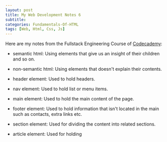 ```yaml
---
layout: post
title: My Web Development Notes 6
subtitle: 
categories: Fundamentals-Of-HTML
tags: [Web, Html, Css, Js]
---
```


Here are my notes from the Fullstack Engineering Course of [Codecademy](https://www.codecademy.com/):

- semantic html: Using elements that give us an insight of their children and so on.
- non-semantic html: Using elements that doesn't explain their contents.

- header element: Used to hold headers.
- nav element: Used to hold list or menu items.
- main element: Used to hold the main content of the page.
- footer element: Used to hold information that isn't located in the main such as contacts, extra links etc.
- section element: Used for dividing the content into related sections.
- article element: Used for holding 

